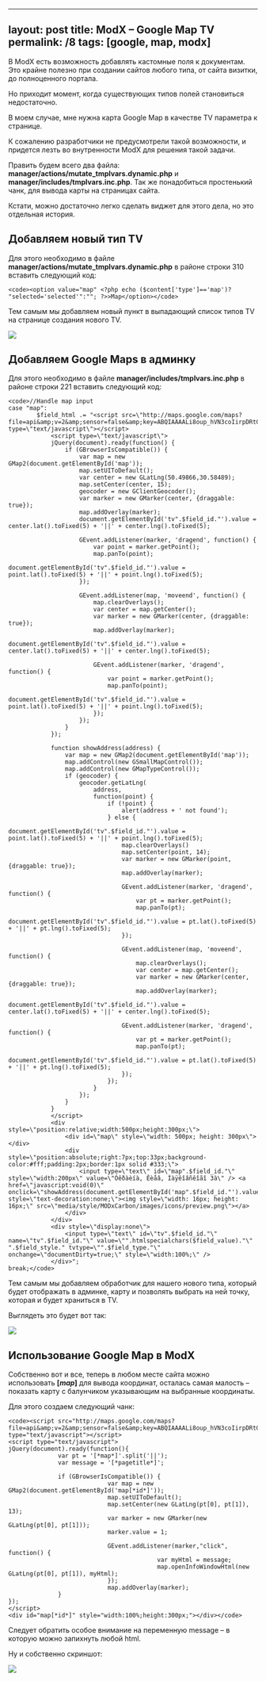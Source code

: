 ---
layout: post
title: ModX – Google Map TV
permalink: /8
tags: [google, map, modx]
----

В ModX есть возможность добавлять кастомные поля к документам. Это крайне
полезно при создании сайтов любого типа, от сайта визитки, до полноценного
портала.


Но приходит момент, когда существующих типов полей становиться недостаточно.


В моем случае, мне нужна карта Google Map в качестве TV параметра к странице.


К сожалению разработчики не предусмотрели такой возможности, и придется лезть
во внутренности ModX для решения такой задачи.


Править будем всего два файла: **manager/actions/mutate_tmplvars.dynamic.php**
и **manager/includes/tmplvars.inc.php**. Так же понадобиться простенький чанк,
для вывода карты на страницах сайта.


Кстати, можно достаточно легко сделать виджет для этого дела, но это отдельная
история.

## Добавляем новый тип TV


Для этого необходимо в файле **manager/actions/mutate_tmplvars.dynamic.php** в
районе строки 310 вставить следующий код:

    
    <code><option value="map" <?php echo ($content['type']=='map')? "selected='selected'":""; ?>>Map</option></code>


Тем самым мы добавляем новый пункт в выпадающий список типов TV на странице
создания нового TV.


![](http://mac-blog.org.ua/wp-content/uploads/modx-add-new-tv-type.png)

## Добавляем Google Maps в админку


Для этого необходимо в файле **manager/includes/tmplvars.inc.php** в районе
строки 221 вставить следующий код:

    
    <code>//Handle map input
    case "map":
            $field_html .= "<script src=\"http://maps.google.com/maps?file=api&amp;v=2&amp;sensor=false&amp;key=ABQIAAAALi8oup_hVN3coIirpDRtGBSSY0Zgq2o_FhJKf_QweInG70_auRQ7W64WzKxUfZauYW3SJMv8sNc57g\" type=\"text/javascript\"></script>
                <script type=\"text/javascript\">
                jQuery(document).ready(function() {
                    if (GBrowserIsCompatible()) {
                        var map = new GMap2(document.getElementById('map'));
                        map.setUIToDefault();
                        var center = new GLatLng(50.49866,30.58489);
                        map.setCenter(center, 15);
                        geocoder = new GClientGeocoder();
                        var marker = new GMarker(center, {draggable: true});
                        map.addOverlay(marker);
                        document.getElementById('tv".$field_id."').value = center.lat().toFixed(5) + '||' + center.lng().toFixed(5);
    
                        GEvent.addListener(marker, 'dragend', function() {
                            var point = marker.getPoint();
                            map.panTo(point);
                            document.getElementById('tv".$field_id."').value = point.lat().toFixed(5) + '||' + point.lng().toFixed(5);
                        });
    
                        GEvent.addListener(map, 'moveend', function() {
                            map.clearOverlays();
                            var center = map.getCenter();
                            var marker = new GMarker(center, {draggable: true});
                            map.addOverlay(marker);
                            document.getElementById('tv".$field_id."').value = center.lat().toFixed(5) + '||' + center.lng().toFixed(5);
    
                            GEvent.addListener(marker, 'dragend', function() {
                                var point = marker.getPoint();
                                map.panTo(point);
                                document.getElementById('tv".$field_id."').value = point.lat().toFixed(5) + '||' + point.lng().toFixed(5);
                            });
                        });
                    }
                });
    
                function showAddress(address) {
                    var map = new GMap2(document.getElementById('map'));
                    map.addControl(new GSmallMapControl());
                    map.addControl(new GMapTypeControl());
                    if (geocoder) {
                        geocoder.getLatLng(
                            address,
                            function(point) {
                                if (!point) {
                                    alert(address + ' not found');
                                } else {
                                    document.getElementById('tv".$field_id."').value = point.lat().toFixed(5) + '||' + point.lng().toFixed(5);
                                    map.clearOverlays()
                                    map.setCenter(point, 14);
                                    var marker = new GMarker(point, {draggable: true});
                                    map.addOverlay(marker);
    
                                    GEvent.addListener(marker, 'dragend', function() {
                                        var pt = marker.getPoint();
                                        map.panTo(pt);
                                        document.getElementById('tv".$field_id."').value = pt.lat().toFixed(5) + '||' + pt.lng().toFixed(5);
                                    });
    
                                    GEvent.addListener(map, 'moveend', function() {
                                        map.clearOverlays();
                                        var center = map.getCenter();
                                        var marker = new GMarker(center, {draggable: true});
                                        map.addOverlay(marker);
                                        document.getElementById('tv".$field_id."').value = center.lat().toFixed(5) + '||' + center.lng().toFixed(5);
    
                                    GEvent.addListener(marker, 'dragend', function() {
                                        var pt = marker.getPoint();
                                        map.panTo(pt);
                                        document.getElementById('tv".$field_id."').value = pt.lat().toFixed(5) + '||' + pt.lng().toFixed(5);
                                    });
                                });
                            }
                        });
                    }
                }
                </script>
                <div style=\"position:relative;width:500px;height:300px;\">
                    <div id=\"map\" style=\"width: 500px; height: 300px\"></div>
                    <div style=\"position:absolute;right:7px;top:33px;background-color:#fff;padding:2px;border:1px solid #333;\">
                        <input type=\"text\" id=\"map".$field_id."\"  style=\"width:200px\" value=\"Óêðàèíà, Êèåâ, Ìàÿêîâñêîãî 3à\" /> <a href=\"javascript:void(0)\" onclick=\"showAddress(document.getElementById('map".$field_id."').value)\" style=\"text-decoration:none;\"><img style=\"width: 16px; height: 16px;\" src=\"media/style/MODxCarbon/images/icons/preview.png\"></a>
                    </div>
                </div>
                <div style=\"display:none\">
                    <input type=\"text\" id=\"tv".$field_id."\" name=\"tv".$field_id."\" value=\"".htmlspecialchars($field_value)."\" ".$field_style." tvtype=\"".$field_type."\" onchange=\"documentDirty=true;\" style=\"width:100%;\" />
                </div>";
    break;</code>


Тем самым мы добавляем обработчик для нашего нового типа, который будет
отображать в админке, карту и позволять выбрать на ней точку, которая и будет
храниться в TV.


Выглядеть это будет вот так:


![](http://mac-blog.org.ua/wp-content/uploads/modx-add-new-tv-type2.png)

## Использование Google Map в ModX


Собственно вот и все, теперь в любом месте сайта можно использовать
**[*map*]** для вывода координат, осталась самая малость – показать карту с
балунчиком указывающим на выбранные координаты.


Для этого создаем следующий чанк:

    
    <code><script src="http://maps.google.com/maps?file=api&amp;v=2&amp;sensor=false&amp;key=ABQIAAAALi8oup_hVN3coIirpDRtGBSSY0Zgq2o_FhJKf_QweInG70_auRQ7W64WzKxUfZauYW3SJMv8sNc57g" type="text/javascript"></script>
    <script type="text/javascript">
    jQuery(document).ready(function(){
                  var pt = '[*map*]'.split('||');
                  var message = '[*pagetitle*]';
    
                  if (GBrowserIsCompatible()) {
                                var map = new GMap2(document.getElementById('map[*id*]'));
                                map.setUIToDefault();
                                map.setCenter(new GLatLng(pt[0], pt[1]), 13);
                                var marker = new GMarker(new GLatLng(pt[0], pt[1]));
                                marker.value = 1;
    
                                GEvent.addListener(marker,"click", function() {
                                              var myHtml = message;
                                              map.openInfoWindowHtml(new GLatLng(pt[0], pt[1]), myHtml);
                                });
                                map.addOverlay(marker);
                  }
    });
    </script>
    <div id="map[*id*]" style="width:100%;height:300px;"></div></code>


Следует обратить особое внимание на переменную message – в которую можно
запихнуть любой html.


Ну и собственно скриншот:


![](http://mac-blog.org.ua/wp-content/uploads/modx-add-new-tv-type3.png)

